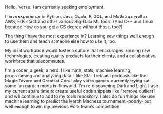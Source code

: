 Hello, 'verse. 
I am currently seeking employment. 

I have experience in Python, Java, Scala, R, SQL, and Matlab as well as AWS, ELK stack and other various Big-Data ML tools.
(And C++ and Linux because How do you get a CS degree without those, too?)

The thing I have the most experience in? Learning new things well enough to use them and teach someone else how to use it, too.

My ideal workplace would foster a culture that encourages learning new technologies, creating quality products for their clients, and a collaborative workforce that telecommutes. 

I'm a coder, a geek, a nerd. I like math, stats, machine learning, programming and analyzing data. I like Star Trek and podcasts like the Magic Tavern and Greatest Gen. I play video games, currently trying out some fun garden mods in Rimworld. I'm re-discovering Dark and Light. I use my current spare time to create useful code snippets like "remove outliers" and will continue to add to my tools repository. I also do fun things like use machine learning to predict the March Madness tournament -poorly- but well enough to win my previous work team's competition.
